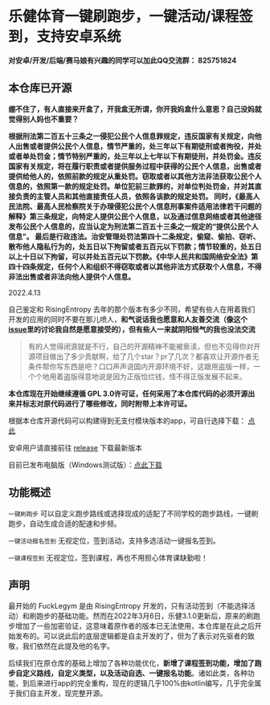 # 乐健体育一键刷跑步，一键活动/课程签到，支持安卓系统

**对安卓/开发/后端/赛马娘有兴趣的同学可以加此QQ交流群： 825751824**

## 本仓库已开源

**绷不住了，有人直接来开盒了，开我盒无所谓，你开我妈盒什么意思？自己没妈就觉得别人妈也不重要？**

**根据刑法第二百五十三条之一侵犯公民个人信息罪规定，违反国家有关规定，向他人出售或者提供公民个人信息，情节严重的，处三年以下有期徒刑或者拘役，并处或者单处罚金；情节特别严重的，处三年以上七年以下有期徒刑，并处罚金。违反国家有关规定，将在履行职责或者提供服务过程中获得的公民个人信息，出售或者提供给他人的，依照前款的规定从重处罚。窃取或者以其他方法非法获取公民个人信息的，依照第一款的规定处罚。单位犯前三款罪的，对单位判处罚金，并对其直接负责的主管人员和其他直接责任人员，依照各该款的规定处罚。
同时，《最高人民法院、最高人民检察院关于办理侵犯公民个人信息刑事案件适用法律若干问题的解释》第三条规定，向特定人提供公民个人信息，以及通过信息网络或者其他途径发布公民个人信息的，应当认定为刑法第二百五十三条之一规定的“提供公民个人信息”。
最后是行政违法。治安管理处罚法第四十二条规定，偷窥、偷拍、窃听、散布他人隐私行为的，处五日以下拘留或者五百元以下罚款；情节较重的，处五日以上十日以下拘留，可以并处五百元以下罚款。《中华人民共和国网络安全法》第四十四条规定，任何个人和组织不得窃取或者以其他非法方式获取个人信息，不得非法出售或者非法向他人提供个人信息。**

2022.4.13

自己鉴定和 RisingEntropy 去年的那个版本有多少不同，希望有些人在用着我们开发的应用的同时不要在那儿喷人，**和气说话我也愿意和人友善交流（像这个[issue](https://github.com/Foreverddb/FuckLegym/issues/26)里的讨论我自然是愿意接受的），但有些人一来就阴阳怪气的我也没法交流**

> 有的人觉得闭源就是不行，自己的开源精神不能被亵渎，但也不见得你对开源项目做出了多少贡献啊，给了几个star？pr了几次？都喜欢让开源作者无条件帮你写东西是吧？口口声声说国内开源环境不好，这跟用盗版一样，一个个地用着盗版得意地说是因为正版恰烂钱，怪不得正版发展不起来。

**本仓库现在开始继续遵循 GPL 3.0许可证，任何采用了本仓库代码的必须开源出来并标志对原代码进行了哪些修改，同时附带上本许可证。**

根据本仓库开源代码可以构建得到无支付模块版本的app，可自行选择下载： [点此](https://github.com/Foreverddb/FuckLegym/raw/master/app/release/app-release.apk)

安卓用户请直接前往 [release](https://github.com/Foreverddb/FuckLegym/releases) 下载最新版本

目前已发布电脑版（Windows测试版）：[点此下载](https://github.com/Foreverddb/FuckLegym-Desktop)

## 功能概述

`一键刷跑步` 可以自定义跑步路线或选择现成的适配了不同学校的跑步路线，一键刷跑步，自动生成合适的配速和步频。

`一键活动报名签到` 无视定位，签到活动，支持多选活动一键报名签到。

`一键课程签到` 无视定位，签到课程，再也不用担心体育课缺勤啦！

## 声明

最开始的 FuckLegym 是由 RisingEntropy 开发的，只有活动签到（不能选择活动）和刷跑步的基础功能。然而在2022年3月6日，乐健3.1.0更新后，原来的刷跑步增加了一些加密验证，这意味着原作者的版本已无法使用，本仓库是在此之后开始发布的。可以说此后的底层逻辑都是自主开发的了，但为了表示对先驱者的致敬，我们依然在此提及他的名字。

后续我们在原仓库的基础上增加了各种功能优化，**新增了课程签到功能，增加了跑步自定义路线，自定义类型，以及活动自选、一键报名功能**。诸如此类，各种功能，到后来进行app的完全重构，现在的逻辑几乎100%由kotlin编写，几乎完全属于我们自主开发，现完整开源。

